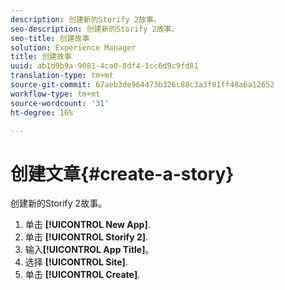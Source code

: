 ```yaml
---
description: 创建新的Storify 2故事。
seo-description: 创建新的Storify 2故事。
seo-title: 创建故事
solution: Experience Manager
title: 创建故事
uuid: ab1d9b9a-9081-4ca0-8df4-1cc6d9c9fd81
translation-type: tm+mt
source-git-commit: 67aeb3de964473b326c88c3a3f81ff48a6a12652
workflow-type: tm+mt
source-wordcount: '31'
ht-degree: 16%

---
```



# 创建文章{#create-a-story}

创建新的Storify 2故事。

1. 单击 **[!UICONTROL New App]**.
1. 单击 **[!UICONTROL Storify 2]**.
1. 输入&#x200B;**[!UICONTROL App Title]**。
1. 选择 **[!UICONTROL Site]**.
1. 单击 **[!UICONTROL Create]**.
